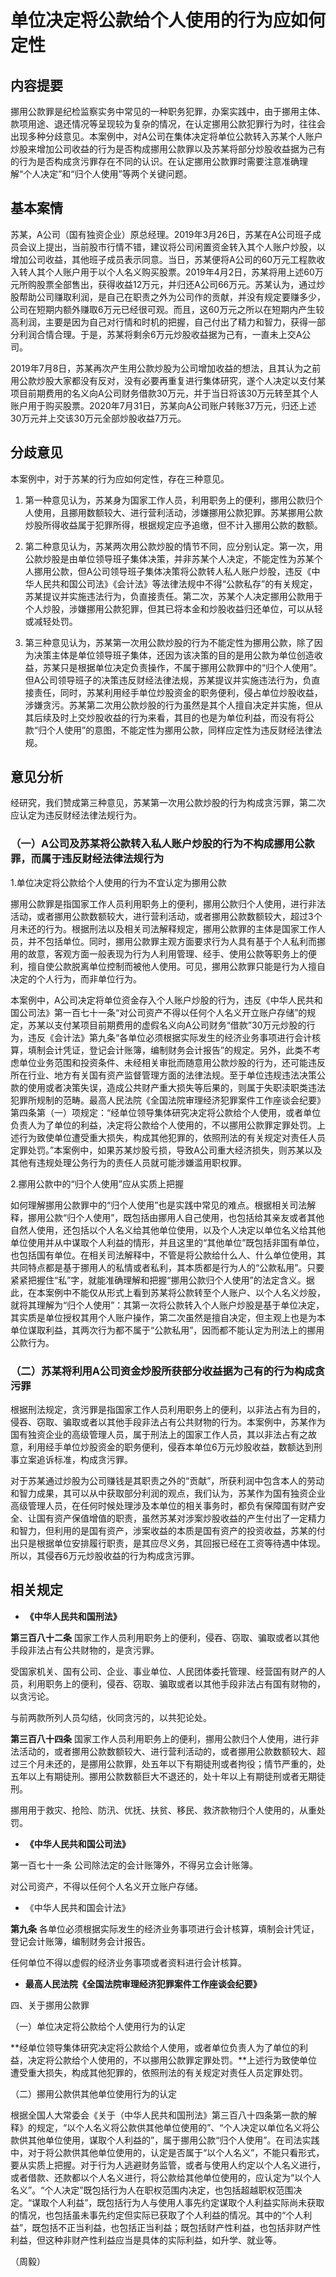 # 单位决定将公款给个人使用的行为应如何定性

## 内容提要

挪用公款罪是纪检监察实务中常见的一种职务犯罪，办案实践中，由于挪用主体、款项用途、退还情况等呈现较为复杂的情况，在认定挪用公款犯罪行为时，往往会出现多种分歧意见。本案例中，对A公司在集体决定将单位公款转入苏某个人账户炒股来增加公司收益的行为是否构成挪用公款罪以及苏某将部分炒股收益据为己有的行为是否构成贪污罪存在不同的认识。在认定挪用公款罪时需要注意准确理解“个人决定”和“归个人使用”等两个关键问题。

## 基本案情

苏某，A公司（国有独资企业）原总经理。2019年3月26日，苏某在A公司班子成员会议上提出，当前股市行情不错，建议将公司闲置资金转入其个人账户炒股，以增加公司收益，其他班子成员表示同意。当日，苏某便将A公司的60万元工程款收入转人其个人账户用于以个人名义购买股票。2019年4月2日，苏某将用上述60万元所购股票全部售出，获得收益12万元，并归还A公司66万元。苏某认为，通过炒股帮助公司赚取利润，是自己在职责之外为公司作的贡献，并没有规定要赚多少，公司在短期内额外赚取6万元已经很可观。而且，这60万元之所以在短期内产生较高利润，主要是因为自己对行情和时机的把握，自己付出了精力和智力，获得一部分利润合情合理。于是，苏某将剩余6万元炒股收益据为己有，一直未上交A公司。

2019年7月8日，苏某再次产生用公款炒股为公司增加收益的想法，且其认为之前用公款炒股大家都没有反对，没有必要再重复进行集体研究，遂个人决定以支付某项目前期费用的名义向A公司财务借款30万元，并于当日将该30万元转至其个人账户用于购买股票。2020年7月31日，苏某向A公司账户转账37万元，归还上述30万元并上交该30万元全部炒股收益7万元。

## 分歧意见

本案例中，对于苏某的行为应如何定性，存在三种意见。

1. 第一种意见认为，苏某身为国家工作人员，利用职务上的便利，挪用公款归个人使用，且挪用数额较大、进行营利活动，涉嫌挪用公款犯罪。苏某挪用公款炒股所得收益属于犯罪所得，根据规定应予追缴，但不计入挪用公款的数额。

2. 第二种意见认为，苏某两次用公款炒股的情节不同，应分别认定。第一次，用公款炒股是由单位领导班子集体决策，并非苏某个人决定，不能定性为苏某个人挪用公款，但A公司领导班子集体决策将公款转人私人账户炒股，违反《中华人民共和国公司法》《会计法》等法律法规中不得“公款私存”的有关规定，苏某提议并实施违法行为，负直接责任。第二次，苏某个人决定挪用公款用于个人炒股，涉嫌挪用公款犯罪，但其已将本金和炒股收益归还单位，可以从轻或减轻处罚。

3. 第三种意见认为，苏某第一次用公款炒股的行为不能定性为挪用公款，除了因为决策主体是单位领导班子集体，还因为该决策的目的是用公款为单位创造收益，苏某只是根据单位决定负责操作，不属于挪用公款罪中的“归个人使用”。但A公司领导班子的决策违反财经法律法规，苏某提议并实施违法行为，负直接责任，同时，苏某利用经手单位炒股资金的职务便利，侵占单位炒股收益，涉嫌贪污。苏某第二次用公款炒股的行为虽然是其个人擅自决定并实施，但从其后续及时上交炒股收益的行为来看，其目的也是为单位利益，而没有将公款“归个人使用”的意图，不能定性为挪用公款，同样应定性为违反财经法律法规。

## 意见分析

经研究，我们赞成第三种意见，苏某第一次用公款炒股的行为构成贪污罪，第二次应认定为违反财经法律法规行为。

### （一）A公司及苏某将公款转入私人账户炒股的行为不构成挪用公款罪，而属于违反财经法律法规行为

1.单位决定将公款给个人使用的行为不宜认定为挪用公款

挪用公款罪是指国家工作人员利用职务上的便利，挪用公款归个人使用，进行非法活动，或者挪用公款数额较大，进行营利活动，或者挪用公款数额较大，超过3个月未还的行为。根据刑法以及相关司法解释规定，挪用公款罪的主体是国家工作人员，并不包括单位。同时，挪用公款罪主观方面要求行为人具有基于个人私利而挪用的故意，客观方面一般表现为行为人利用管理、经手、使用公款等职务上的便利，擅自使公款脱离单位控制而被他人使用。可见，挪用公款罪只能是行为人擅自决定的个人行为，而非单位行为。

本案例中，A公司决定将单位资金存入个人账户炒股的行为，违反《中华人民共和国公司法》第一百七十一条“对公司资产不得以任何个人名义开立账户存储”的规定，苏某以支付某项目前期费用的虚假名义向A公司财务“借款”30万元炒股的行为，违反《会计法》第九条“各单位必须根据实际发生的经济业务事项进行会计核算，填制会计凭证，登记会计账簿，编制财务会计报告”的规定。另外，此类不考虑单位业务范围和投资条件、未经相关审批而随意用公款炒股的行为，还可能违反所在行业、地方有关国有资产监督管理方面的法律法规。至于单位违规违法决策公款的使用或者决策失误，造成公共财产重大损失等后果的，则属于失职渎职类违法犯罪所规制的范畴。最高人民法院《全国法院审理经济犯罪案件工作座谈会纪要》第四条第（一）项规定：“经单位领导集体研究决定将公款给个人使用，或者单位负责人为了单位的利益，决定将公款给个人使用的，不以挪用公款罪定罪处罚。上述行为致使单位遭受重大损失，构成其他犯罪的，依照刑法的有关规定对责任人员定罪处罚。”本案例中，如果苏某炒股亏损，导致A公司重大经济损失，则苏某以及其他有违规处理公务行为的责任人员就可能涉嫌滥用职权罪。

2.挪用公款中的“归个人使用”应从实质上把握

如何理解挪用公款罪中的“归个人使用”也是实践中常见的难点。根据相关司法解释，挪用公款“归个人使用”，既包括由挪用人自己使用，也包括给其亲友或者其他自然人使用，还包括以个人名义给其他单位使用，以及个人决定以单位名义给其他单位使用并从中谋取个人利益的情形，并且这里的“其他单位”既包括非国有单位，也包括国有单位。在相关司法解释中，不管是将公款给什么人、什么单位使用，其共同特点都是基于挪用人的私情或者私利，其本质都是行为人的“公款私用”。只要紧紧把握住“私”字，就能准确理解和把握“挪用公款归个人使用”的法定含义。据此，在本案例中不能仅从形式上看到苏某将公款转至个人账户、以个人名义炒股，就将其理解为“归个人使用”：其第一次将公款转入个人账户炒股是基于单位决定，其实质是单位授权其用个人账户操作，第二次虽然是擅自决定，但主观上也是为本单位谋取利益，其两次行为都不属于“公款私用”，因而都不能认定为刑法上的挪用公款行为。

### （二）苏某将利用A公司资金炒股所获部分收益据为己有的行为构成贪污罪

根据刑法规定，贪污罪是指国家工作人员利用职务上的便利，以非法占有为目的，侵吞、窃取、骗取或者以其他手段非法占有公共财物的行为。本案例中，苏某作为国有独资企业的高级管理人员，属于刑法上的国家工作人员，其以非法占有之故意，利用经手单位炒股资金的职务便利，侵吞本单位6万元炒股收益，数额达到刑事立案追诉标准，构成贪污罪。

对于苏某通过炒股为公司赚钱是其职责之外的“贡献”，所获利润中包含本人的劳动和智力成果，其可以从中获取部分利润的观点，我们认为，苏某作为国有独资企业高级管理人员，在任何时候处理涉及本单位的相关事务时，都负有保障国有财产安全、让国有资产保值增值的职责，虽然苏某对涉案炒股收益的产生付出了一定精力和智力，但利用的是国有资产，涉案收益的本质是国有资产的投资收益，苏某的付出只是根据单位安排履行职责，是其应尽义务，其回报已经在工资等待遇中体现。所以，其侵吞6万元炒股收益的行为构成贪污罪。

## 相关规定

* **《中华人民共和国刑法》**

**第三百八十二条** 国家工作人员利用职务上的便利，侵吞、窃取、骗取或者以其他手段非法占有公共财物的，是贪污罪。

受国家机关、国有公司、企业、事业单位、人民团体委托管理、经营国有财产的人员，利用职务上的便利，侵吞、窃取、骗取或者以其他手段非法占有国有财物的，以贪污论。

与前两款所列人员勾结，伙同贪污的，以共犯论处。

**第三百八十四条** 国家工作人员利用职务上的便利，挪用公款归个人使用，进行非法活动的，或者挪用公款数额较大、进行营利活动的，或者挪用公款数额较大、超过三个月未还的，是挪用公款罪，处五年以下有期徒刑或者拘役；情节严重的，处五年以上有期徒刑。挪用公款数额巨大不退还的，处十年以上有期徒刑或者无期徒刑。

挪用用于救灾、抢险、防汛、优抚、扶贫、移民、救济款物归个人使用的，从重处罚。

* **《中华人民共和国公司法》**

第一百七十一条 公司除法定的会计账簿外，不得另立会计账簿。

对公司资产，不得以任何个人名义开立账户存储。

* 《中华人民共和国会计法》

**第九条** 各单位必须根据实际发生的经济业务事项进行会计核算，填制会计凭证，登记会计账簿，编制财务会计报告。

任何单位不得以虚假的经济业务事项或者资料进行会计核算。

* **最高人民法院《全国法院审理经济犯罪案件工作座谈会纪要》**

四、关于挪用公款罪

（一）单位决定将公款给个人使用行为的认定

**经单位领导集体研究决定将公款给个人使用，或者单位负责人为了单位的利益，决定将公款给个人使用的，不以挪用公款罪定罪处罚。**上述行为致使单位遭受重大损失，构成其他犯罪的，依照刑法的有关规定对责任人员定罪处罚。

（二）挪用公款供其他单位使用行为的认定

根据全国人大常委会《关于（中华人民共和国刑法》第三百八十四条第一款的解释》的规定，“以个人名义将公款供其他单位使用的”、“个人决定以单位名义将公款供其他单位使用，谋取个人利益的”，属于挪用公款“归个人使用”。在司法实践中，对于将公款供其他单位使用的，认定是否属于“以个人名义”，不能只看形式，要从实质上把握。对于行为人逃避财务监管，或者与使用人约定以个人名义进行，或者借款、还款都以个人名义进行，将公款给其他单位使用的，应认定为“以个人名义”。“个人决定”既包括行为人在职权范围内决定，也包括超越职权范围决定。“谋取个人利益”，既包括行为人与使用人事先约定谋取个人利益实际尚未获取的情况，也包括虽未事先约定但实际已获取了个人利益的情况。其中的“个人利益”，既包括不正当利益，也包括正当利益；既包括财产性利益，也包括非财产性利益，但这种非财产性利益应当是具体的实际利益，如升学、就业等。

（周毅）